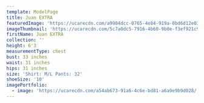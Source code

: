 ```yaml
---
template: ModelPage
title: Juan EXTRA
featuredImage: 'https://ucarecdn.com/a9984dcc-0765-4e84-919a-0bd6d12e0349/'
imageThumbnail: 'https://ucarecdn.com/5c7a0dc5-7916-4b60-9b0e-f3ef921c97a4/'
firstName: Juan EXTRA
collection: ''
height: 6'3
measurementType: chest
bust: 33 inches
waist: 31 inches
hips: 31 inches
size: 'Shirt: M/L Pants: 32'
shoeSize: '10'
imagePortfolio:
  - image: 'https://ucarecdn.com/a54ab673-91a6-4c6e-bd81-a6a9e9b9d028/'
---
```


